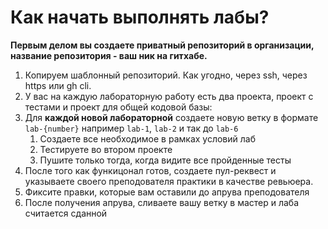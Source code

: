 ﻿# Как начать выполнять лабы?
**Первым делом вы создаете приватный репозиторий в организации, название репозитория - ваш ник на гитхабе.**

1) Копируем шаблонный репозиторий. Как угодно, через ssh, через https или gh cli.
2) У вас на каждую лабораторную работу есть два проекта, проект с тестами и проект для общей кодовой базы:
3) Для **каждой новой лабораторной** создаете новую ветку в формате `lab-{number}` например `lab-1`, `lab-2` и так до `lab-6`
   1) Создаете все необходимое в рамках условий лаб
   2) Тестируете во втором проекте 
   3) Пушите только тогда, когда видите все пройденные тесты
4) После того как функицонал готов, создаете пул-реквест и указываете своего преподователя практики в качестве ревьюера. 
5) Фиксите правки, которые вам оставили до апрува преподователя
6) После получения апрува, сливаете вашу ветку в мастер и лаба считается сданной